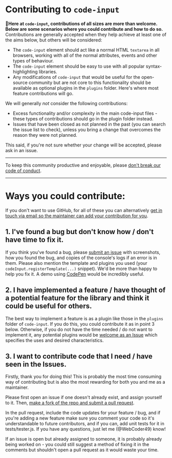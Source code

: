 # Contributing to `code-input`

🎉**Here at `code-input`, contributions of all sizes are more than welcome. Below are some scenarios where you could contribute and how to do so.** Contributions are generally accepted when they help achieve at least one of the aims below, but others will be considered:

* The `code-input` element should act like a normal HTML `textarea` in all browsers, working with all of the normal attributes, events and other types of behaviour.
* The `code-input` element should be easy to use with all popular syntax-highlighting libraries.
* Any modifications of `code-input` that would be useful for the open-source community but are not core to this functionality should be available as optional plugins in the `plugins` folder. Here's where most feature contributions will go.

We will generally *not* consider the following contributions:
* Excess functionality and/or complexity in the main code-input files - these types of contributions should go in the plugin folder instead.
* Issues that have been closed as not planned in the past (you can search the issue list to check), unless you bring a change that overcomes the reason they were not planned.

This said, if you're not sure whether your change will be accepted, please ask in an issue.

---

To keep this community productive and enjoyable, please [don't break our code of conduct](https://github.com/WebCoder49/code-input/blob/main/CODE_OF_CONDUCT.md).

---
# Ways you could contribute:
If you don't want to use GitHub, for all of these you can alternatively [get in touch via email so the maintainer can add your contribution for you](mailto:code-input-js@webcoder49.dev).

## 1. I've found a bug but don't know how / don't have time to fix it.
If you think you've found a bug, please [submit an issue](https://github.com/WebCoder49/code-input/issues) with screenshots, how you found the bug, and copies of the console's logs if an error is in them. Please also mention the template and plugins you used (your `codeInput.registerTemplate(...)` snippet). We'd be more than happy to help you fix it. A demo using [CodePen](https://codepen.io/) would be incredibly useful.

## 2. I have implemented a feature / have thought of a potential feature for the library and think it could be useful for others.
The best way to implement a feature is as a plugin like those in the `plugins` folder of `code-input`. If you do this, you could contribute it as in point 3 below.
Otherwise, if you do not have the time needed / do not want to implement it, any potential plugins would be [welcome as an Issue](https://github.com/WebCoder49/code-input/issues) which specifies the uses and desired characteristics.

## 3. I want to contribute code that I need / have seen in the Issues.
Firstly, thank you for doing this! This is probably the most time consuming way of contributing but is also the most rewarding for both you and me as a maintainer.

Please first open an issue if one doesn't already exist, and assign yourself to it. Then, [make a fork of the repo and submit a pull request](https://docs.github.com/en/get-started/quickstart/contributing-to-projects).

In the pull request, include the code updates for your feature / bug, and if you're adding a new feature make sure you comment your code so it's understandable to future contributors, and if you can, add unit tests for it in tests/tester.js. If you have any questions, just let me (@WebCoder49) know! 

If an issue is open but already assigned to someone, it is probably already being worked on - you could still suggest a method of fixing it in the comments but shouldn't open a pull request as it would waste your time.
